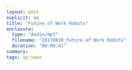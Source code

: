 ```yaml
---
layout: post
explicit: no
title: "Future of Work Robots"
enclosure:
  type: "Audio/mp3"
  filename: "20170830_Future of Work Robots"
  duration: "00:00:41"
summary:
tags: ap_news
---
```



